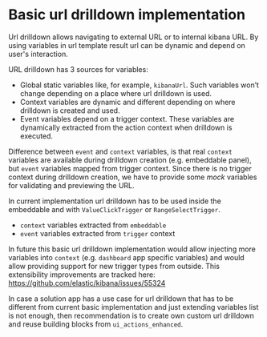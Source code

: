 # Basic url drilldown implementation

Url drilldown allows navigating to external URL or to internal kibana URL.
By using variables in url template result url can be dynamic and depend on user's interaction.

URL drilldown has 3 sources for variables:

- Global static variables like, for example, `kibanaUrl`. Such variables won’t change depending on a place where url drilldown is used.
- Context variables are dynamic and different depending on where drilldown is created and used.
- Event variables depend on a trigger context. These variables are dynamically extracted from the action context when drilldown is executed.

Difference between `event` and `context` variables, is that real `context` variables are available during drilldown creation (e.g. embeddable panel),
but `event` variables mapped from trigger context. Since there is no trigger context during drilldown creation, we have to provide some _mock_ variables for validating and previewing the URL.

In current implementation url drilldown has to be used inside the embeddable and with `ValueClickTrigger` or `RangeSelectTrigger`.

- `context` variables extracted from `embeddable`
- `event` variables extracted from `trigger` context

In future this basic url drilldown implementation would allow injecting more variables into `context` (e.g. `dashboard` app specific variables) and would allow providing support for new trigger types from outside.
This extensibility improvements are tracked here: https://github.com/elastic/kibana/issues/55324

In case a solution app has a use case for url drilldown that has to be different from current basic implementation and
just extending variables list is not enough, then recommendation is to create own custom url drilldown and reuse building blocks from `ui_actions_enhanced`.
